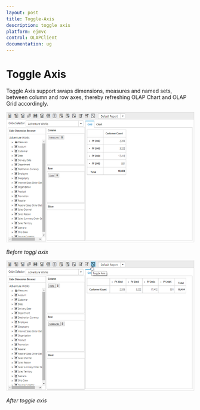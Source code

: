 ```yaml
---
layout: post
title: Toggle-Axis
description: toggle axis
platform: ejmvc
control: OLAPClient
documentation: ug
---
```


# Toggle Axis

Toggle Axis support swaps dimensions, measures and named sets, between column and row axes, thereby refreshing OLAP Chart and OLAP Grid accordingly.

![](Toggle-Axis_images/Toggle-Axis_images1.png)

_Before toggl axis_

![](Toggle-Axis_images/Toggle-Axis_images2.png)

_After toggle axis_

